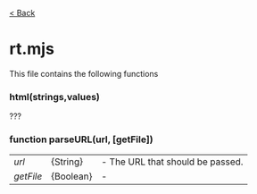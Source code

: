[< Back](README.md)

# rt.mjs
This file contains the following functions

### html(strings,values)
???

### function parseURL(url, [getFile])

|     |     |     |
| --- | --- | --- |
|*url*|{String}| - The URL that should be passed.|
|*getFile*|{Boolean}|-  |